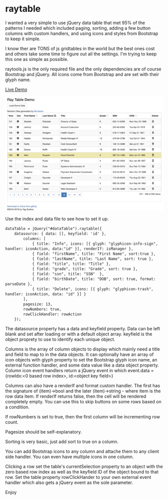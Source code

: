 # raytable
I wanted a very simple to use jQuery data table that met 95% of the patterns I needed which included paging, sorting, 
adding a few button columns with custom handlers, and using icons and styles from Bootstrap to keep it simple.

I know ther are TONS of js gridtables in the world but the best ones cost and others take some time to figure out all the settings.
I'm trying to keep this one as simple as possible.

raytools.js is the only required file and the only dependencies are of course Bootstrap and jQuery. All icons come from Bootstrap and are set with their glyph name.

[Live Demo](http://www.raydreams.com/raytable/)

![Raytools data grid](/Screenshots/screen.png)

Use the index and data file to see how to set it up.

```
dataTable = jQuery("#dataTable").raytable({
	datasource: { data: [], keyfield: 'id' },
		columns: [
			{ title: "Info", icons: [{ glyph: "glyphicon-info-sign", handler: iconAction, data:"id" }], renderIf: isManager },
			{ field: "firstName", title: "First Name", sort:true },
			{ field: "lastName", title: "Last Name", sort: true },
			{ field: "title", title: "Title" },
			{ field: "grade", title: "Grade", sort: true },
			{ field: "ssn", title: "SSN"  },
			{ field: "birthDate", title: "DOB", sort: true, format: parseDate },
			{ title: "Delete", icons: [{ glyph: "glyphicon-trash", handler: iconAction, data: "id" }] }
		],
		pagesize: 13,
		rowNumbers: true,
		rowClickHandler: rowAction
	});
```

The datasource property has a data and keyfield property. Data can be left blank and set after loading or with a default object array. keyfield is the object proprety to use to identify each unique object.

Columns is the array of column objects to display which mainly need a title and field to map to in the data objects. It can optionally have an array of icon objects with glyph property to set the Bootstrap glyph icon name, an external function handler, and some data value like a data object property. Column icon event handlers return a jQuery event in which event.data = {rowIdx:&lt;0 based row index&gt;, id:&lt;object key field&gt;}

Columns can also have a renderIf and format custom handler. The first has the signature of (item)->bool and the later (item)->string - where item is the row data item. If renderIf returns false, then the cell will be rendered completely empty. You can use this to skip buttons on some rows based on a condition.

If rowNumbers is set to true, then the first column will be incrementing row count.

Pagesize should be self-explanatory.

Sorting is very basic, just add sort to true on a column.

You can add Bootstrap icons to any column and attache them to any client side handler. You can even have multiple icons in one column.

Clicking a row set the table's currentSelection property to an object with the zero based row index as well as the keyfield ID of the object bound to that row. Set the table property rowClickHander to your own external event handler which also gets a jQuery event as the sole parameter.

Enjoy
